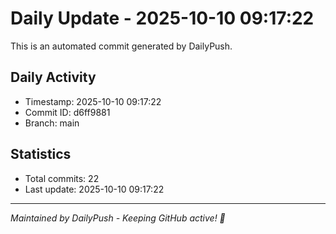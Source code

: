 # Daily Update - 2025-10-10 09:17:22

This is an automated commit generated by DailyPush.

## Daily Activity
- Timestamp: 2025-10-10 09:17:22
- Commit ID: d6ff9881
- Branch: main

## Statistics
- Total commits: 22
- Last update: 2025-10-10 09:17:22

---
*Maintained by DailyPush - Keeping GitHub active! 🚀*
